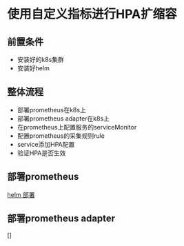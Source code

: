 # 使用自定义指标进行HPA扩缩容

## 前置条件
- 安装好的k8s集群
- 安装好helm

## 整体流程

- 部署prometheus在k8s上
- 部署prometheus adapter在k8s上
- 在prometheus上配置服务的serviceMonitor
- 配置prometheus的采集规则rule
- service添加HPA配置
- 验证HPA是否生效

## 部署prometheus

[helm 部署](./helm_install_prometheus.md)

## 部署prometheus adapter

[]